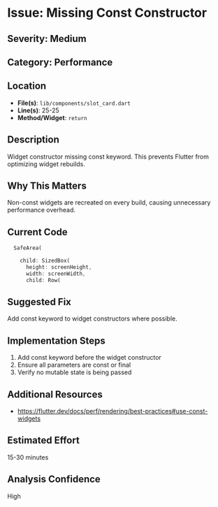 # Issue: Missing Const Constructor

## Severity: Medium

## Category: Performance

## Location
- **File(s)**: `lib/components/slot_card.dart`
- **Line(s)**: 25-25
- **Method/Widget**: `return`

## Description
Widget constructor missing const keyword. This prevents Flutter from optimizing widget rebuilds.

## Why This Matters
Non-const widgets are recreated on every build, causing unnecessary performance overhead.

## Current Code
```dart
  SafeArea(

    child: SizedBox(
      height: screenHeight, 
      width: screenWidth, 
      child: Row(
```

## Suggested Fix
Add const keyword to widget constructors where possible.

## Implementation Steps
1. Add const keyword before the widget constructor
2. Ensure all parameters are const or final
3. Verify no mutable state is being passed

## Additional Resources
- https://flutter.dev/docs/perf/rendering/best-practices#use-const-widgets

## Estimated Effort
15-30 minutes

## Analysis Confidence
High
